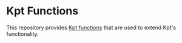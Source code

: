 # Kpt Functions

This repository provides [Kpt functions](https://googlecontainertools.github.io/kpt/guides/producer/functions)
that are used to extend Kpt's functionality.
